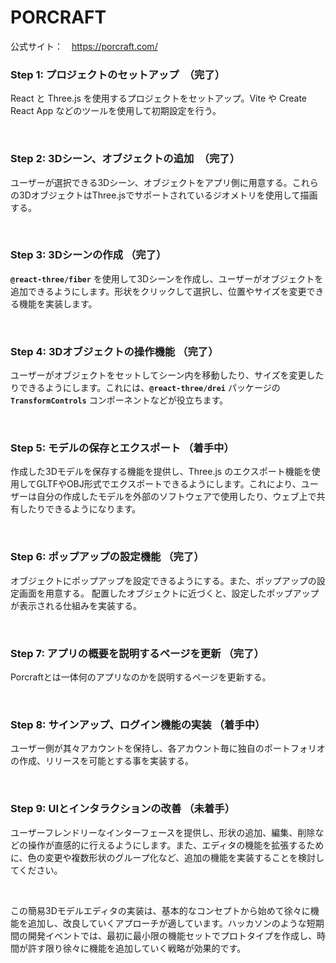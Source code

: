 # PORCRAFT

公式サイト：　https://porcraft.com/



### **Step 1: プロジェクトのセットアップ**　（完了）

React と Three.js を使用するプロジェクトをセットアップ。Vite や Create React App などのツールを使用して初期設定を行う。

<br />

### **Step 2: 3Dシーン、オブジェクトの追加**　（完了）

ユーザーが選択できる3Dシーン、オブジェクトをアプリ側に用意する。これらの3DオブジェクトはThree.jsでサポートされているジオメトリを使用して描画する。

<br />

### **Step 3: 3Dシーンの作成** （完了）

**`@react-three/fiber`** を使用して3Dシーンを作成し、ユーザーがオブジェクトを追加できるようにします。形状をクリックして選択し、位置やサイズを変更できる機能を実装します。

<br />

### **Step 4: 3Dオブジェクトの操作機能** （完了）

ユーザーがオブジェクトをセットしてシーン内を移動したり、サイズを変更したりできるようにします。これには、**`@react-three/drei`** パッケージの **`TransformControls`** コンポーネントなどが役立ちます。

<br />

### **Step 5: モデルの保存とエクスポート** （着手中）

作成した3Dモデルを保存する機能を提供し、Three.js のエクスポート機能を使用してGLTFやOBJ形式でエクスポートできるようにします。これにより、ユーザーは自分の作成したモデルを外部のソフトウェアで使用したり、ウェブ上で共有したりできるようになります。

<br />

### **Step 6: ポップアップの設定機能** （完了）

オブジェクトにポップアップを設定できるようにする。また、ポップアップの設定画面を用意する。
配置したオブジェクトに近づくと、設定したポップアップが表示される仕組みを実装する。

<br />

### **Step 7: アプリの概要を説明するページを更新** （完了）

Porcraftとは一体何のアプリなのかを説明するページを更新する。

<br />

### **Step 8: サインアップ、ログイン機能の実装** （着手中）

ユーザー側が其々アカウントを保持し、各アカウント毎に独自のポートフォリオの作成、リリースを可能とする事を実装する。

<br />

### **Step 9: UIとインタラクションの改善** （未着手）

ユーザーフレンドリーなインターフェースを提供し、形状の追加、編集、削除などの操作が直感的に行えるようにします。また、エディタの機能を拡張するために、色の変更や複数形状のグループ化など、追加の機能を実装することを検討してください。

<br />

この簡易3Dモデルエディタの実装は、基本的なコンセプトから始めて徐々に機能を追加し、改良していくアプローチが適しています。ハッカソンのような短期間の開発イベントでは、最初に最小限の機能セットでプロトタイプを作成し、時間が許す限り徐々に機能を追加していく戦略が効果的です。
